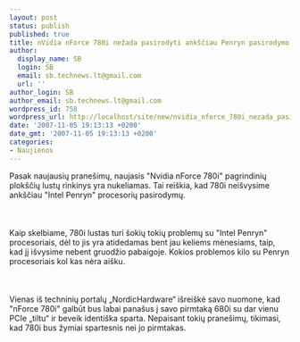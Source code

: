 ```yaml
---
layout: post
status: publish
published: true
title: nVidia nForce 780i nežada pasirodyti ankščiau Penryn pasirodymo
author:
  display_name: SB
  login: SB
  email: sb.technews.lt@gmail.com
  url: ''
author_login: SB
author_email: sb.technews.lt@gmail.com
wordpress_id: 758
wordpress_url: http://localhost/site/new/nvidia_nforce_780i_nezada_pasirodyti_anksciau_penryn_pasirodymo/
date: '2007-11-05 19:13:13 +0200'
date_gmt: '2007-11-05 19:13:13 +0200'
categories:
- Naujienos
---
```

<p>Pasak naujausių pranešimų, naujasis &quot;Nvidia nForce 780i&quot; pagrindinių plokščių lustų rinkinys yra nukeliamas. Tai reiškia, kad 780i neišvysime ankščiau &quot;Intel Penryn&quot; procesorių pasirodymų.<br />
<br><br />
<br>Kaip skelbiame, 780i lustas turi šokių tokių problemų su &quot;Intel Penryn&quot; procesoriais, dėl to jis yra atidedamas bent jau keliems mėnesiams, taip, kad jį išvysime nebent gruodžio pabaigoje. Kokios problemos kilo su Penryn procesoriais kol kas nėra aišku.<br />
<br><br />
<br>Vienas iš techninių portalų „NordicHardware“ išreiškė savo nuomone, kad &quot;nForce 780i&quot; galbūt bus labai panašus į savo pirmtaką 680i su dar vienu PCIe „tiltu“ ir beveik identiška sparta. Nepaisant tokių pranešimų, tikimasi, kad 780i bus žymiai spartesnis nei jo pirmtakas.<br />
<br></p>

